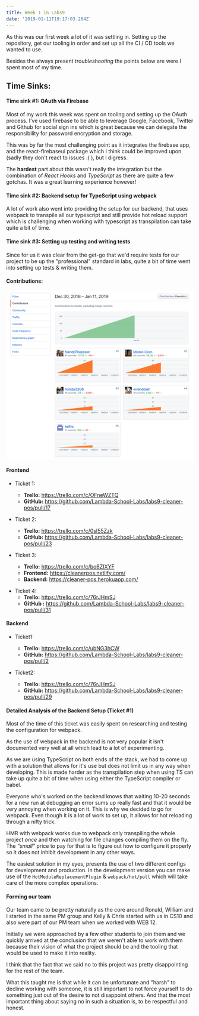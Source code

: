 ```yaml
---
title: Week 1 in Labs9
date: '2019-01-11T19:17:03.284Z'
---
```


As this was our first week a lot of it was settling in. Setting up the repository,
get our tooling in order and set up all the CI / CD tools we wanted to use.

Besides the always present _troubleshooting_ the points below are were I spent most of my time.

## Time Sinks:

#### Time sink #1: OAuth via Firebase

Most of my work this week was spent on tooling and setting up the OAuth process.
I've used firebase to be able to leverage Google, Facebook, Twitter and Github for social sign ins
which is great because we can delegate the responsibility for password encryption and storage.

This was by far the most challenging point as it integrates the firebase app, and the react-firebaseui
package which I think could be improved upon (sadly they don't react to issues :( ),
but I digress.

The **hardest** part about this wasn't really the integration but the combination of _React Hooks_ and _TypeScript_
as there are quite a few gotchas. It was a great learning experience however!

#### Time sink #2: Backend setup for TypeScript using webpack

A lot of work also went into providing the setup for our backend, that uses webpack to transpile
all our typescript and still provide hot reload support which is challenging when working with
typescript as transpilation can take quite a bit of time.

#### Time sink #3: Setting up testing and writing tests

Since for us it was clear from the get-go that we'd require tests for our project to be up the "professional"
standard in labs, quite a bit of time went into setting up tests & writing them.

#### Contributions:

![Contribution Graph of the cleaner-pos team](./Github-Contributions.jpg)

#### Frontend

- Ticket 1:

  - **Trello:** https://trello.com/c/OFneWZTQ
  - **GitHub:** https://github.com/Lambda-School-Labs/labs9-cleaner-pos/pull/17

- Ticket 2:

  - **Trello:** https://trello.com/c/0sI55Zzk
  - **GitHub:** https://github.com/Lambda-School-Labs/labs9-cleaner-pos/pull/23

- Ticket 3:
  - **Trello:** https://trello.com/c/bo6ZIXYF
  - **Frontend:** https://cleanerpos.netlify.com/
  - **Backend:** https://cleaner-pos.herokuapp.com/

* Ticket 4:
  - **Trello:** https://trello.com/c/76rJHmSJ
  - **GitHub :** https://github.com/Lambda-School-Labs/labs9-cleaner-pos/pull/31

#### Backend

- Ticket1:

  - **Trello:** https://trello.com/c/ubNG3hCW
  - **GitHub:** https://github.com/Lambda-School-Labs/labs9-cleaner-pos/pull/2

- Ticket2:
  - **Trello:** https://trello.com/c/76rJHmSJ
  - **GitHub:** https://github.com/Lambda-School-Labs/labs9-cleaner-pos/pull/29

#### Detailed Analysis of the Backend Setup (Ticket #1)

Most of the time of this ticket was easily spent on researching and testing the configuration for webpack.

As the use of webpack in the backend is not very popular it isn't documented very well at all which lead to a lot
of experimenting.

As we are using TypeScript on both ends of the stack, we had to come up with a solution that allows for it's use
but does not limit us in any way when developing. This is made harder as the transpilation step when using TS can
take up quite a bit of time when using either the TypeScript compiler or babel.

Everyone who's worked on the backend knows that waiting 10-20 seconds for a new run at debugging an error sums up really fast
and that it would be very annoying when working on it. This is why we decided to go for webpack.
Even though it is a lot of work to set up, it allows for hot reloading through a nifty trick.

HMR with webpack works due to webpack only transpiling the whole project _once_ and then watching for file changes compiling them on the fly.
The _"small"_ price to pay for that is to figure out how to configure it properly so it does not inhibit development in any other ways.

The easiest solution in my eyes, presents the use of two different configs for development and production.
In the development version you can make use of the `HotModuleReplacementPlugin` & `webpack/hot/poll` which will take care of the more
complex operations.

#### Forming our team

Our team came to be pretty naturally as the core around Ronald, William and I started in the same PM group and Kelly & Chris started with us in CS10
and also were part of our PM team when we worked with WEB 12.

Initially we were approached by a few other students to join them and we quickly arrived at the conclusion that we weren't able to work with them
because their vision of what the project should be and the tooling that would be used to make it into reality.

I think that the fact that we said no to this project was pretty disappointing for the rest of the team.

What this taught me is that while it can be unfortunate and "harsh" to decline working with someone, it is still important to not force yourself to do something
just out of the desire to not disappoint others. And that the most important thing about saying no in such a situation is, to be respectful and honest.

